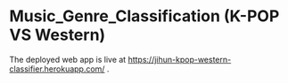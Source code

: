 # Music_Genre_Classification (K-POP VS Western)

The deployed web app is live at https://jihun-kpop-western-classifier.herokuapp.com/ .
